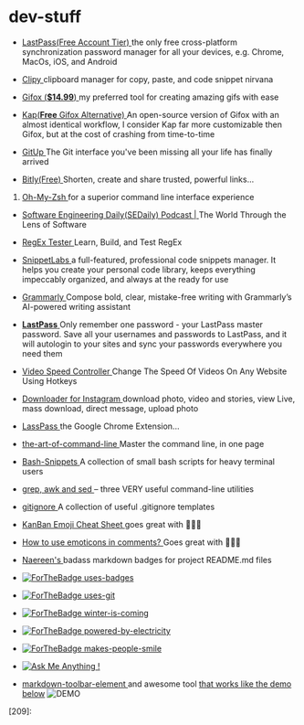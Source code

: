 # dev-stuff

- [LastPass(Free Account Tier) ][5]the only free cross-platform synchronization password manager for all your devices, e.g. Chrome, MacOs, iOS, and Android

- [Clipy ][6]clipboard manager for copy, paste, and code snippet nirvana

- [Gifox (**$14.99**) ][7]my preferred tool for creating amazing gifs with ease

- [Kap(**Free** Gifox Alternative) ][8] An open-source version of Gifox with an almost identical workflow, I consider Kap far more customizable then Gifox, but at the cost of crashing from time-to-time

- [GitUp ][9]The Git interface you've been missing all your life has finally arrived

- [Bitly(Free) ][10]Shorten, create and share trusted, powerful links... 

1. [Oh-My-Zsh ][11] for a superior command line interface experience

- [Software Engineering Daily(SEDaily) Podcast | ][12]The World Through the Lens of Software

- [RegEx Tester ][13]Learn, Build, and Test RegEx

- [SnippetLabs ][14]a full-featured, professional code snippets manager. It helps you create your personal code library, keeps everything impeccably organized, and always at the ready for use

- [Grammarly ][15]Compose bold, clear, mistake-free writing with Grammarly’s AI-powered writing assistant

- [**LastPass** ][5] Only remember one password - your LastPass master password. Save all your usernames and passwords to LastPass, and it will autologin to your sites and sync your passwords everywhere you need them

- [Video Speed Controller ][16]Change The Speed Of Videos On Any Website Using Hotkeys

- [Downloader for Instagram ][17]download photo, video and stories, view Live, mass download, direct message, upload photo

- [LassPass ][18] the Google Chrome Extension...

- [the-art-of-command-line ][19] Master the command line, in one page

- [Bash-Snippets ][20]A collection of small bash scripts for heavy terminal users

- [grep, awk and sed ][21]– three VERY useful command-line utilities

- [gitignore ][22]A collection of useful .gitignore templates

- [KanBan Emoji Cheat Sheet ][23]goes great with 🔽👇🏼

- [How to use emoticons in comments? ][24] Goes great with 🔼👆🏼

- [Naereen's ][25]badass markdown badges for project README.md files

- [![ForTheBadge uses-badges](http://ForTheBadge.com/images/badges/uses-badges.svg)](http://ForTheBadge.com)
- [![ForTheBadge uses-git](http://ForTheBadge.com/images/badges/uses-git.svg)](https://GitHub.com/)
- [![ForTheBadge winter-is-coming](http://ForTheBadge.com/images/badges/winter-is-coming.svg)](http://ForTheBadge.com)
- [![ForTheBadge powered-by-electricity](http://ForTheBadge.com/images/badges/powered-by-electricity.svg)](http://ForTheBadge.com)
- [![ForTheBadge makes-people-smile](http://ForTheBadge.com/images/badges/makes-people-smile.svg)](http://ForTheBadge.com)
- [![Ask Me Anything !](https://img.shields.io/badge/Ask%20me-anything-1abc9c.svg)](https://GitHub.com/Naereen/ama)

- [markdown-toolbar-element ][26] and awesome tool [that works like the demo below](https://itrau.co/cskb00026-demo)
![DEMO](https://github.com/iTrauco/CodeSchoolKb/blob/master/assets/KbSRC/2020-01-13%2019.41.50.gif)

[//]: # (<--------------------------------------------->)
[//]: # (<----------------REF-1-10--------------------->)
[//]: # (<--------------------------------------------->)
[1]: https://itrau.co/KbOrigins
[2]: https://itrau.co/KbGoalsPhilosophy
[3]: https://itrau.co/ContentStrategy
[4]: itrau.co/DoSomething
[5]: https://itrau.co/LastPass
[6]: https://itrau.co/clipy-app 
[7]: https://itrau.co/gifox-appstore 
[8]: https://itrau.co/Kap
[9]: https://itrau.co/CSKb-GitUp
[10]: https://.bitly.com
[//]: # (<--------------------------------------------->)
[//]: # (<----------------REF-11-20-------------------->)
[//]: # (<--------------------------------------------->)
[11]: https://itrau.co/ohmyzsh
[12]: https://itrau.co/CSKb-SEDaily
[13]: https://itrau.co/cskb-regexr
[14]: https://itrau.co/cskb-snippetlabs
[15]: https://itrau.co/cskb-grammarly
[16]: https://itrau.co/cskb-chrome-vsc
[17]: https://itrau.co/cskb-insta-downloader
[18]: https://itrau.co/cskb-lastpass-chrome
[19]: https://itrau.co/CSKb-art-of-cli
[20]: https://itrau.co/cskb-bash-snippets
[//]: # (<--------------------------------------------->)
[//]: # (<----------------REF-21-30-------------------->)
[//]: # (<--------------------------------------------->)
[21]: https://itrau.co/grep-awk-sed
[22]: https://itrau.co/CSKb-gitignore
[23]: https://itrau.co/CSKb-emoji-cheat-sheet
[24]: https://itrau.co/CSKb-emoji-comments
[25]: https://itrau.co/badges
[26]: https://itrau.co/kbref00026
[27]:
[28]:
[29]:
[30]: 

[//]: # (<--------------------------------------------->)
[//]: # (<----------------REF-31-40-------------------->)
[//]: # (<--------------------------------------------->)
[31]:
[32]:
[33]:
[34]:
[35]:
[36]:
[37]:
[38]:
[39]:
[40]: 
[//]: # (<--------------------------------------------->)
[//]: # (<----------------REF-41-50-------------------->)
[//]: # (<--------------------------------------------->)
[41]:
[42]:
[43]:
[44]:
[45]:
[46]:
[47]:
[48]:
[49]:
[50]:
[//]: # (<--------------------------------------------->)
[//]: # (<----------------REF-51-60-------------------->)
[//]: # (<--------------------------------------------->)
[51]:
[52]:
[53]:
[54]:
[55]:
[56]:
[57]:
[58]:
[59]:
[60]:

[//]: # (<--------------------------------------------->)
[//]: # (<------------------DEMOS---------------------->)
[//]: # (<--------------------------------------------->)
[200]: https://itrau.co/cskb00026-demo
[201]:
[202]:
[203]:
[204]:
[205]:
[206]:
[207]:
[208]:
[209]:
